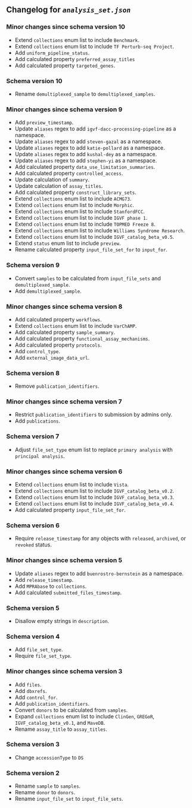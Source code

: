## Changelog for *`analysis_set.json`*

### Minor changes since schema version 10

* Extend `collections` enum list to include `Benchmark`.
* Extend `collections` enum list to include `TF Perturb-seq Project`.
* Add `uniform_pipeline_status`.
* Add calculated property `preferred_assay_titles`
* Add calculated property `targeted_genes`.

### Schema version 10

* Rename `demultiplexed_sample` to `demultiplexed_samples`.

### Minor changes since schema version 9

* Add `preview_timestamp`.
* Update `aliases` regex to add `igvf-dacc-processing-pipeline` as a namespace.
* Update `aliases` regex to add `steven-gazal` as a namespace.
* Update `aliases` regex to add `katie-pollard` as a namespace.
* Update `aliases` regex to add `kushal-dey` as a namespace.
* Update `aliases` regex to add `stephen-yi` as a namespace.
* Add calculated property `data_use_limitation_summaries`.
* Add calculated property `controlled_access`.
* Update calculation of `summary`.
* Update calculation of `assay_titles`.
* Add calculated property `construct_library_sets`.
* Extend `collections` enum list to include `ACMG73`.
* Extend `collections` enum list to include `Morphic`.
* Extend `collections` enum list to include `StanfordFCC`.
* Extend `collections` enum list to include `IGVF phase 1`.
* Extend `collections` enum list to include `TOPMED Freeze 8`.
* Extend `collections` enum list to include `Williams Syndrome Research`.
* Extend `collections` enum list to include `IGVF_catalog_beta_v0.5`.
* Extend `status` enum list to include `preview`.
* Rename calculated property `input_file_set_for` to `input_for`.

### Schema version 9

* Convert `samples` to be calculated from `input_file_sets` and `demultiplexed_sample`.
* Add `demultiplexed_sample`.

### Minor changes since schema version 8

* Add calculated property `workflows`.
* Extend `collections` enum list to include `VarChAMP`.
* Add calculated property `sample_summary`.
* Add calculated property `functional_assay_mechanisms`.
* Add calculated property `protocols`.
* Add `control_type`.
* Add `external_image_data_url`.

### Schema version 8

* Remove `publication_identifiers`.

### Minor changes since schema version 7

* Restrict `publication_identifiers` to submission by admins only.
* Add `publications`.

### Schema version 7

* Adjust `file_set_type` enum list to replace `primary analysis` with `principal analysis`.

### Minor changes since schema version 6

* Extend `collections` enum list to include `Vista`.
* Extend `collections` enum list to include `IGVF_catalog_beta_v0.2`.
* Extend `collections` enum list to include `IGVF_catalog_beta_v0.3`.
* Extend `collections` enum list to include `IGVF_catalog_beta_v0.4`.
* Add calculated property `input_file_set_for`.

### Schema version 6

* Require `release_timestamp` for any objects with `released`, `archived`, or `revoked` status.

### Minor changes since schema version 5

* Update `aliases` regex to add `buenrostro-bernstein` as a namespace.
* Add `release_timestamp`.
* Add `MPRAbase` to `collections`.
* Add calculated `submitted_files_timestamp`.

### Schema version 5

* Disallow empty strings in `description`.

### Schema version 4

* Add `file_set_type`.
* Require `file_set_type`.

### Minor changes since schema version 3

* Add `files`.
* Add `dbxrefs`.
* Add `control_for`.
* Add `publication_identifiers`.
* Convert `donors` to be calculated from `samples`.
* Expand `collections` enum list to include `ClinGen`, `GREGoR`, `IGVF_catalog_beta_v0.1`, and `MaveDB`.
* Rename `assay_title` to `assay_titles`.

### Schema version 3

* Change `accessionType` to `DS`

### Schema version 2

* Rename `sample` to `samples`.
* Rename `donor` to `donors`.
* Rename `input_file_set` to `input_file_sets`.
